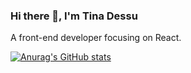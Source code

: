 ### Hi there 👋, I'm Tina Dessu

A front-end developer focusing on React.

[![Anurag's GitHub stats](https://github-readme-stats.vercel.app/api?username=tinady)](https://github.com/tinady/github-readme-stats)


<!--
**Tinady/Tinady** is a ✨ _special_ ✨ repository because its `README.md` (this file) appears on your GitHub profile.

Here are some ideas to get you started:

- 🔭 I’m currently working on ...
- 🌱 I’m currently learning ...
- 👯 I’m looking to collaborate on ...
- 🤔 I’m looking for help with ...
- 💬 Ask me about ...
- 📫 How to reach me: ...
- 😄 Pronouns: ...
- ⚡ Fun fact: ...
-->
